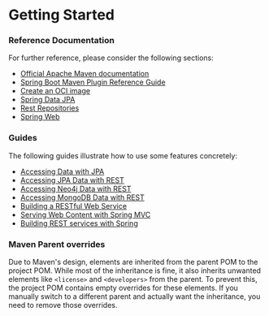 # Getting Started

### Reference Documentation
For further reference, please consider the following sections:

* [Official Apache Maven documentation](https://maven.apache.org/guides/index.html)
* [Spring Boot Maven Plugin Reference Guide](https://docs.spring.io/spring-boot/3.4.1.RELEASE/maven-plugin)
* [Create an OCI image](https://docs.spring.io/spring-boot/3.4.1.RELEASE/maven-plugin/build-image.html)
* [Spring Data JPA](https://docs.spring.io/spring-boot/3.4.1.RELEASE/reference/data/sql.html#data.sql.jpa-and-spring-data)
* [Rest Repositories](https://docs.spring.io/spring-boot/3.4.1.RELEASE/how-to/data-access.html#howto.data-access.exposing-spring-data-repositories-as-rest)
* [Spring Web](https://docs.spring.io/spring-boot/3.4.1.RELEASE/reference/web/servlet.html)

### Guides
The following guides illustrate how to use some features concretely:

* [Accessing Data with JPA](https://spring.io/guides/gs/accessing-data-jpa/)
* [Accessing JPA Data with REST](https://spring.io/guides/gs/accessing-data-rest/)
* [Accessing Neo4j Data with REST](https://spring.io/guides/gs/accessing-neo4j-data-rest/)
* [Accessing MongoDB Data with REST](https://spring.io/guides/gs/accessing-mongodb-data-rest/)
* [Building a RESTful Web Service](https://spring.io/guides/gs/rest-service/)
* [Serving Web Content with Spring MVC](https://spring.io/guides/gs/serving-web-content/)
* [Building REST services with Spring](https://spring.io/guides/tutorials/rest/)

### Maven Parent overrides

Due to Maven's design, elements are inherited from the parent POM to the project POM.
While most of the inheritance is fine, it also inherits unwanted elements like `<license>` and `<developers>` from the parent.
To prevent this, the project POM contains empty overrides for these elements.
If you manually switch to a different parent and actually want the inheritance, you need to remove those overrides.

